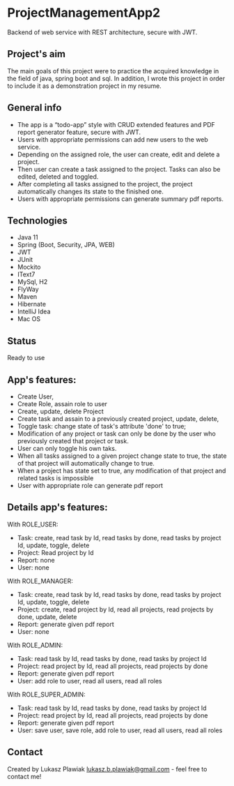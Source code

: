 # ProjectManagementApp2
Backend of web service with REST architecture, secure with JWT. 


## Project's aim
The main goals of this project were to practice the acquired knowledge in the field of java, spring boot and sql. In addition, I wrote this project in order to include it as a demonstration project in my resume.


## General info
* The app is a “todo-app” style with CRUD extended features and PDF report generator feature, secure with JWT.
* Users with appropriate permissions can add new users to the web service.
* Depending on the assigned role, the user can create, edit and delete a project. 
* Then user can create a task assigned to the project. Tasks can also be edited, deleted and toggled.
* After completing all tasks assigned to the project, the project automatically changes its state to the finished one.
* Users with appropriate permissions can generate summary pdf reports.


## Technologies
* Java 11
* Spring (Boot, Security, JPA, WEB)
* JWT
* JUnit
* Mockito
* IText7
* MySql, H2
* FlyWay
* Maven
* Hibernate
* IntelliJ Idea
* Mac OS


## Status
Ready to use


## App's features:
* Create User,
* Create Role, assain role to user
* Create, update, delete Project 
* Create task and assain to a previously created project, update, delete, 
* Toggle task: change state of task's attribute 'done' to true;
* Modification of any project or task can only be done by the user who previously created that project or task.
* User can only toggle his own taks.
* When all tasks assigned to a given project change state to true, 
the state of that project will automatically change to true.
* When a project has state set to true, any modification of that project and related tasks is impossible 
* User with appropriate role can generate pdf report


## Details app's features:
With ROLE_USER:
* Task: create, read task by Id, read tasks by done, read tasks by project Id, update, toggle, delete 
* Project: Read project by Id
* Report: none
* User: none

With ROLE_MANAGER:
* Task: create, read task by Id, read tasks by done, read tasks by project Id, update, toggle, delete 
* Project: create, read project by Id, read all projects, read projects by done, update, delete
* Report: generate given pdf report
* User: none

With ROLE_ADMIN:
* Task: read task by Id, read tasks by done, read tasks by project Id
* Project: read project by Id, read all projects, read projects by done
* Report: generate given pdf report
* User: add role to user, read all users, read all roles

With ROLE_SUPER_ADMIN:
* Task: read task by Id, read tasks by done, read tasks by project Id
* Project: read project by Id, read all projects, read projects by done
* Report: generate given pdf report
* User: save user, save role, add role to user, read all users, read all roles

## Contact
Created by Lukasz Plawiak lukasz.b.plawiak@gmail.com - feel free to contact me!
